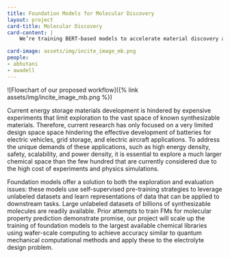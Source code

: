```yaml
---
title: Foundation Models for Molecular Discovery
layout: project
card-title: Molecular Discovery
card-content: |
    We’re training BERT-based models to accelerate material discovery and enable Generative AI for molecular design.

card-image: assets/img/incite_image_mb.png
people:
- abhutani
- awadell
---
```


![Flowchart of our proposed workflow]({% link assets/img/incite_image_mb.png %})

Current energy storage materials development is hindered by expensive experiments that limit exploration to the vast space of known synthesizable materials. Therefore, current research has only focused on a very limited design space space hindering the effective development of batteries for electric vehicles, grid storage, and electric aircraft applications. To address the unique demands of these applications, such as high energy density, safety, scalability, and power density, it is essential to explore a much larger chemical space than the few hundred that are currently considered due to the high cost of experiments and physics simulations.

Foundation models  offer a solution to both the exploration and evaluation issues: these models use self-supervised pre-training strategies to leverage unlabeled datasets and learn representations of data that can be applied to downstream tasks.  Large unlabeled datasets of billions of synthesizable molecules are readily available. Prior attempts to train FMs for molecular property prediction demonstrate promise, our project will scale up the training of foundation models to the largest available chemical libraries using wafer-scale computing to achieve accuracy similar to quantum mechanical computational methods and apply these to the electrolyte design problem.